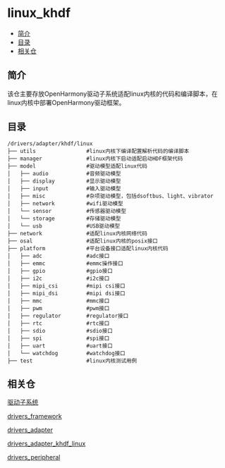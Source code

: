 # linux\_khdf<a name="ZH-CN_TOPIC_0000001078489630"></a>

-   [简介](#section11660541593)
-   [目录](#section161941989596)
-   [相关仓](#section1371113476307)

## 简介<a name="section11660541593"></a>

该仓主要存放OpenHarmony驱动子系统适配linux内核的代码和编译脚本，在linux内核中部署OpenHarmony驱动框架。

## 目录<a name="section161941989596"></a>

```
/drivers/adapter/khdf/linux
├── utils                #linux内核下编译配置解析代码的编译脚本
├── manager              #linux内核下启动适配启动HDF框架代码
├── model                #驱动模型适配linux代码
│   ├── audio            #音频驱动模型
│   ├── display          #显示驱动模型
│   ├── input            #输入驱动模型
│   ├── misc             #杂项驱动模型，包括dsoftbus、light、vibrator
│   ├── network          #wifi驱动模型
│   └── sensor           #传感器驱动模型
│   └── storage          #存储驱动模型
│   └── usb              #USB驱动模型
├── network              #适配linux内核网络代码
├── osal                 #适配linux内核的posix接口
├── platform             #平台设备接口适配linux内核代码
│   ├── adc              #adc接口
│   ├── emmc             #emmc操作接口
│   ├── gpio             #gpio接口
│   ├── i2c              #i2c接口
│   ├── mipi_csi         #mipi csi接口
│   ├── mipi_dsi         #mipi dsi接口
│   ├── mmc              #mmc接口
│   ├── pwm              #pwm接口
│   ├── regulator        #regulator接口
│   ├── rtc              #rtc接口
│   ├── sdio             #sdio接口
│   ├── spi              #spi接口
│   ├── uart             #uart接口
│   └── watchdog         #watchdog接口
├── test                 #linux内核测试用例
```

## 相关仓<a name="section1371113476307"></a>

[驱动子系统](https://gitee.com/openharmony/docs/blob/master/zh-cn/readme/%E9%A9%B1%E5%8A%A8%E5%AD%90%E7%B3%BB%E7%BB%9F.md)

[drivers\_framework](https://gitee.com/openharmony/drivers_framework/blob/master/README_zh.md)

[drivers\_adapter](https://gitee.com/openharmony/drivers_adapter/blob/master/README_zh.md)

[drivers\_adapter\_khdf\_linux](https://gitee.com/openharmony/drivers_adapter_khdf_linux/blob/master/README_zh.md)

[drivers\_peripheral](https://gitee.com/openharmony/drivers_peripheral/blob/master/README_zh.md)

